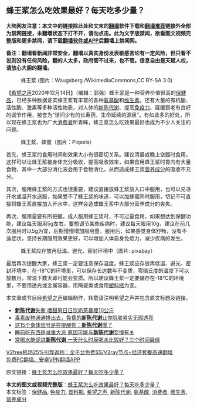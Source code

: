  <h2>蜂王浆怎么吃效果最好？每天吃多少量？</h2> <p class="notice"><b>大陆网友注意：本文中的链接除此处和文末的<a href="https://github.com/bannedbook/fanqiang" >翻墙</a>软件下载和<a href="https://github.com/killgcd/justmysocks/blob/master/README.md">翻墙推荐</a>链接外全部为禁网链接，未翻墙状态下打不开，请勿点击。此为文字版禁闻，欲看图文视频完整版和更多禁闻，请下载<a href="https://github.com/bannedbook/fanqiang">翻墙软件或APP</a>后翻墙上禁闻网。</p><p>备注：翻墙看新闻非常安全，翻墙以真实身份发表敏感言论有一定风险，但只看不说则没有任何风险，翻的人太多，政府管不过来，也不管。信息自由是天赋人权，请放心大胆的翻墙。</b></p>  <div class="entry"> <figure><figcaption>蜂王浆 (图片：Waugsberg /WikimediaCommons,CC BY-SA 3.0)   </figcaption></figure> <p>【<span class='wp_keywordlink_affiliate'><a href="https://www.soundofhope.org" title="希望之声" target="_blank">希望之声</a></span>2020年12月14日】（编辑：郭强）蜂王浆是一种营养价值很高的<a href="https://www.bannedbook.org/bnews/tag/%E4%BF%9D%E5%81%A5%E5%93%81/" class="st_tag internal_tag" rel="tag" title="标签 保健品 下的日志">保健品</a>，已经多种数据证实蜂王浆有丰富的各种<a href="https://www.bannedbook.org/bnews/tag/%E6%B0%A8%E5%9F%BA%E9%85%B8/" class="st_tag internal_tag" rel="tag" title="标签 氨基酸 下的日志">氨基酸</a>和<a href="https://www.bannedbook.org/bnews/tag/%E7%BB%B4%E7%94%9F%E7%B4%A0/" class="st_tag internal_tag" rel="tag" title="标签 维生素 下的日志">维生素</a>，还有大量的有机酸、活性酶、激素等多种活性物质，对人体的<a href="https://www.bannedbook.org/bnews/tag/%E6%96%B0%E9%99%88%E4%BB%A3%E8%B0%A2/" class="st_tag internal_tag" rel="tag" title="标签 新陈代谢 下的日志">新陈代谢</a>、提高<a href="https://www.bannedbook.org/bnews/tag/%E5%85%8D%E7%96%AB%E5%8A%9B/" class="st_tag internal_tag" rel="tag" title="标签 免疫力 下的日志">免疫力</a>、延缓衰老有良好的调节作用，被誉为“世间少有的长寿药，生命延续的源泉”。有如此多的好处，所以现在蜂王浆也为广大<a href="https://www.bannedbook.org/bnews/tag/%E6%B6%88%E8%B4%B9%E8%80%85/" class="st_tag internal_tag" rel="tag" title="标签 消费者 下的日志">消费者</a>所青睐，蜂王浆怎么吃效果最好也成为不少人关注的问题。</p> <figure><figcaption>蜂王浆、蜂蜜（图片：Piqsels）</figcaption></figure> <p>首先，蜂王浆的食用时间和效果大小有很密切关系。建议清晨或晚上空腹时食用，这样可以让蜂王浆被身体充分吸收，提高吸收效率，如果食用蜂王浆时胃内有大量食物，其中一大部分消化液会用于食物消化，从而造成蜂王浆<a href="https://www.bannedbook.org/bnews/tag/%E8%90%A5%E5%85%BB%E6%88%90%E5%88%86/" class="st_tag internal_tag" rel="tag" title="标签 营养成分 下的日志">营养成分</a>的吸收不充分。</p>  <p>其次，服用蜂王浆的方式也很重要，建议直接放蜂王浆放入口中服用，也可以兑凉开水或温开水送服，如果受不了蜂王浆的味道，可以加蜂蜜同时服用，切记不可直接将蜂王浆直接加入开水中，这样会造成蜂王浆中大部分营养成分的丧失。</p> <p>再次，服用量要有所把握，成人服用蜂王浆时，不可过量食用，如果想达到保健功能，建议每天服用5g左右，要想调节某些疾病时，建议每天服用10g，建议在前几次服用时以5g为宜，后期慢慢增加服用量。服用后，如果感觉身体舒畅，没有不适症状，坚持长期服用效果更好，可以增加人体自身免疫力，减少疾病的发生。</p>  <figure><figcaption>蜂王浆应存放再低温、避光、密封环境中（图片: pixabay）</figcaption></figure> <p>最后再次提醒大家，蜂王浆一定要注意保存温度。蜂王浆应存放再低温、避光、密封环境中，在-18℃的环境里，可以保存长达数年不变质，零摄氏度的温度下可以放数月，常温下数天即可能会变质。所以建议蜂王浆一定要储存在-18℃的环境里，不要用透光或金属容器，用陶瓷类或食用<a href="https://www.bannedbook.org/bnews/tag/%e5%a1%91%e6%96%99%e7%93%b6/" class="st_tag internal_tag" rel="tag" title="标签 塑料瓶 下的日志">塑料瓶</a>为宜。</p> <p>本文章或节目经<a href="https://www.bannedbook.org/bnews/tag/%e5%b8%8c%e6%9c%9b%e4%b9%8b%e5%a3%b0/" class="st_tag internal_tag" rel="tag" title="标签 希望之声 下的日志">希望之声</a>编辑制作，转载请注明希望之声并包含原文标题及链接。</p>  <ul class='op-related-articles' title='相关阅读'> <li><a href='https://www.bannedbook.org/bnews/health/20201108/1427745.html' target='_blank'><b>新陈代谢</b>失衡 嗜甜男日日饮奶茶暴瘦10公斤</a></li> <li><a href='https://www.bannedbook.org/bnews/comments/20201101/1423891.html' target='_blank'>毒素废物通通排出去，免费的<b>新陈代谢</b>让你肌肤紧实无瑕透亮</a></li> <li><a href='https://www.bannedbook.org/bnews/comments/20201024/1419492.html' target='_blank'>这15个身体信号是在提醒你：<b>新陈代谢</b>慢了</a></li> <li><a href='https://www.bannedbook.org/bnews/health/20200625/1350215.html' target='_blank'>睡前吃东西是减重大忌 原因可能与<b>新陈代谢</b>变慢有关</a></li> <li><a href='https://www.bannedbook.org/bnews/health/20200519/1330800.html' target='_blank'>常喝水能促进<b>新陈代谢</b> 一天什么时辰喝水比较好？三个时间最佳</a></li> </ul> <p class="texttj"> <a href="https://www.bannedbook.org/forum23/topic22702.html" target="_blank">V2free机场25%引荐返利：全平台免费SS/V2ray节点+经济套餐高速翻墙</a><br/> <a href="https://github.com/bannedbook/fanqiang/wiki/%E7%A6%81%E9%97%BB%E7%BD%91%E5%AE%89%E5%8D%93%E7%BF%BB%E5%A2%99%E6%96%B0%E9%97%BBAPP" target="_blank">免费PC翻墙、安卓VPN翻墙APP</a></p><p>原文链接：<a class="src_link"  href="https://www.soundofhope.org/post/443476" target="_blank">蜂王浆怎么吃效果最好？每天吃多少量？</a></p><a name='sharetosocial'></a>       <div><b>本文的图文或视频完整版</b>：<a href='https://www.bannedbook.org/bnews/comments/20201214/1447576.html'>蜂王浆怎么吃效果最好？每天吃多少量？</a></div>  </div><!--END ENTRY--> <div class="postfooter"> <div>本文标签：<a href="https://www.bannedbook.org/bnews/tag/%E4%BF%9D%E5%81%A5%E5%93%81/" rel="tag">保健品</a>, <a href="https://www.bannedbook.org/bnews/tag/%E5%85%8D%E7%96%AB%E5%8A%9B/" rel="tag">免疫力</a>, <a href="https://www.bannedbook.org/bnews/tag/%e5%a1%91%e6%96%99%e7%93%b6/" rel="tag">塑料瓶</a>, <a href="https://www.bannedbook.org/bnews/tag/%e5%b8%8c%e6%9c%9b%e4%b9%8b%e5%a3%b0/" rel="tag">希望之声</a>, <a href="https://www.bannedbook.org/bnews/tag/%E6%96%B0%E9%99%88%E4%BB%A3%E8%B0%A2/" rel="tag">新陈代谢</a>, <a href="https://www.bannedbook.org/bnews/tag/%E6%B0%A8%E5%9F%BA%E9%85%B8/" rel="tag">氨基酸</a>, <a href="https://www.bannedbook.org/bnews/tag/%E6%B6%88%E8%B4%B9%E8%80%85/" rel="tag">消费者</a>, <a href="https://www.bannedbook.org/bnews/tag/%E7%BB%B4%E7%94%9F%E7%B4%A0/" rel="tag">维生素</a>, <a href="https://www.bannedbook.org/bnews/tag/%E8%90%A5%E5%85%BB%E6%88%90%E5%88%86/" rel="tag">营养成分</a></div>  </div><!--END POSTFOOTER--> 